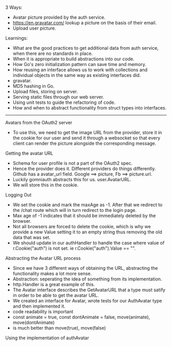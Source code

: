 3 Ways:
* Avatar picture provided by the auth service.
* https://en.gravatar.com/ lookup a picture on the basis of their email.
* Upload user picture.

Learnings:
* What are the good practices to get additional data from auth service, when there are no standards in place.
* When it is appropriate to build abstractions into our code.
* How Go's zero initialization pattern can save time and memory.
* How reusing an interface allows us to work with collections and individual objects in the same way as existing interfaces did.
* gravatar.
* MD5 hashing in Go.
* Upload files, storing on server.
* Serving static files through our web server.
* Using unit tests to guide the refactoring of code.
* How and when to abstract functionality from struct types into interfaces. 

***************************************************************************************

Avatars from the OAuth2 server

* To use this, we need to get the image URL from the provider, store it in the cookie for our user and send it through a websocket so that every client can render the picture alongside the corresponding message.

Getting the avatar URL
* Schema for user profile is not a part of the OAuth2 spec.
* Hence the provider does it. Different providers do things differently. Github has a avatar_url field. Google ==> picture, Fb ==> picture.url.
* Luckily gomniauth abstracts this for us. user.AvatarURL.
* We will store this in the cookie.

Logging Out
* We set the cookie and mark the maxAge as -1. After that we redirect to the /chat route which will in turn redirect to the login page.
* Max age of -1 indicates that it should be immediately deleted by the browser.
* Not all browsers are forced to delete the cookie, which is why we provide a new Value setting it to an empty string thus removing the old data that was set.
* We should update in our authHandler to handle the case where value of r.Cookie("auth") is not set. ie r.Cookie("auth").Value == "".

Abstracting the Avatar URL process
* Since we have 3 different ways of obtaining the URL, abstracting the functionality makes a lot more sense.
* Abstraction: seperating the idea of something from its implementation.
* http.Handler is a great example of this.
* The Avatar interface describes the GetAvatarURL that a type must satify in order to be able to get the avatar URL.
* We created an interface for Avatar, wrote tests for our AuthAvatar type and then
implemented it.
* code readability is important 
* const animate = true, const dontAnimate = false, move(animate), move(dontAnimate)
* is much better than move(true), move(false)

Using the implementation of authAvatar
